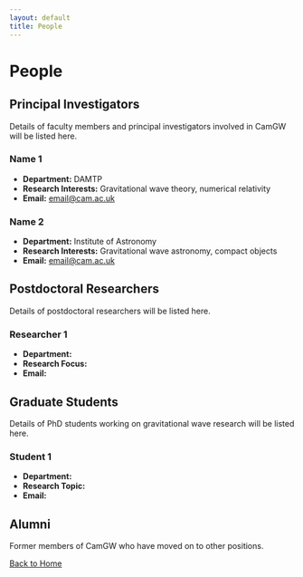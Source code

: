 ```yaml
---
layout: default
title: People
---
```


# People

## Principal Investigators

Details of faculty members and principal investigators involved in CamGW will be listed here.

### Name 1
- **Department:** DAMTP
- **Research Interests:** Gravitational wave theory, numerical relativity
- **Email:** [email@cam.ac.uk](mailto:email@cam.ac.uk)

### Name 2
- **Department:** Institute of Astronomy
- **Research Interests:** Gravitational wave astronomy, compact objects
- **Email:** [email@cam.ac.uk](mailto:email@cam.ac.uk)

## Postdoctoral Researchers

Details of postdoctoral researchers will be listed here.

### Researcher 1
- **Department:** 
- **Research Focus:** 
- **Email:** 

## Graduate Students

Details of PhD students working on gravitational wave research will be listed here.

### Student 1
- **Department:** 
- **Research Topic:** 
- **Email:** 

## Alumni

Former members of CamGW who have moved on to other positions.

[Back to Home](index.html)
